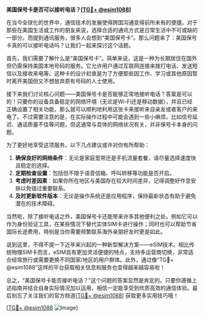**美国保号卡是否可以接听电话？[[TG💪+ @esim1088](https://t.me/s/esim1088)]**

在当今全球化的世界中，通信技术的发展使得跨国沟通变得前所未有的便捷。对于那些在美国生活或工作的朋友来说，选择合适的通讯方式是日常生活中不可或缺的一部分。而提到通讯服务，很多人会想到“美国保号卡”。那么问题来了：美国保号卡真的可以接听电话吗？让我们一起来探讨这个话题。

首先，我们需要了解什么是“美国保号卡”。简单来说，这是一种为长期居住在国外但仍需保持美国本地号码的服务。它允许用户通过互联网连接来拨打电话、发送短信以及接收来电等。这种卡的设计初衷是为了方便那些因工作、学习或其他原因暂时离开美国但又不想放弃原有号码的人士使用。

接下来我们讨论核心问题——美国保号卡是否能够正常地接听电话？答案是可以的！只要你的设备具备稳定的网络环境（无论是Wi-Fi还是移动数据），并且已经正确设置了相关功能，那么就可以顺利地利用这张卡来接听来自亲友或者客户的来电了。不过需要注意的是，在实际操作过程中可能会遇到一些小麻烦，比如信号延迟、通话质量不佳等问题，但这通常与具体的网络状况有关，并非保号卡本身的问题。

为了更好地享受这项服务，以下几点建议或许对你有所帮助：
1. **确保良好的网络条件**：无论是家庭宽带还是手机流量套餐，请尽量选择速度快且稳定的选择。
2. **定期检查设置**：包括但不限于语音信箱、呼叫转移等功能是否开启。
3. **考虑时差因素**：如果你所在地区与美国存在较大时间差异，记得调整好作息安排以免错过重要联系。
4. **及时更新软件版本**：无论是操作系统还是应用程序，保持最新状态有助于避免潜在的技术障碍。

当然啦，除了接听电话之外，美国保号卡还能带来许多其他便利之处。例如它可以作为身份验证工具，在某些情况下替代实体SIM卡进行操作；同时也可以帮助节省国际长途费用，特别是当你需要频繁联系海外亲朋好友时更是如此。

说到这里，不得不提一下近年来兴起的一种新型解决方案——eSIM技术。相比传统物理SIM卡而言，eSIM具有更加灵活便捷的特点，支持多运营商切换，非常适合经常旅行或需要更换不同国家/地区的用户群体。此外，通过像“TG💪+ @esim1088”这样的平台获取相关信息和服务也变得越来越容易啦！

总之，“美国保号卡能否接听电话？”这个问题的答案显然是肯定的。只要你遵循上述指南并结合自身实际情况加以运用，相信一定能享受到优质高效的通信体验。最后别忘了关注我们的官方频道[[TG💪+ @esim1088](https://t.me/s/esim1088)] 获取更多实用技巧哦！ 

[[TG💪+ @esim1088](https://t.me/s/esim1088) ![Image](https://i.postimg.cc/4NQfJmqS/Snipaste-2025-05-13-00-14-12.png)]